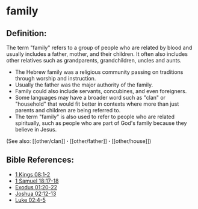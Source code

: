 # family #

## Definition: ##

The term "family" refers to a group of people who are related by blood and usually includes a father, mother, and their children. It often also includes other relatives such as grandparents, grandchildren, uncles and aunts.

* The Hebrew family was a religious community passing on traditions through worship and instruction.
* Usually the father was the major authority of the family.
* Family could also include servants, concubines, and even foreigners.
* Some languages may have a broader word such as "clan" or "household" that would fit better in contexts where more than just parents and children are being referred to.
* The term "family" is also used to refer to people who are related spiritually, such as people who are part of God's family because they believe in Jesus.

(See also: [[other/clan]] **·** [[other/father]] **·** [[other/house]])

## Bible References: ##

* [1 Kings 08:1-2](en/tn/1ki/help/08/01)
* [1 Samuel 18:17-18](en/tn/1sa/help/18/17)
* [Exodus 01:20-22](en/tn/exo/help/01/20)
* [Joshua 02:12-13](en/tn/jos/help/02/12)
* [Luke 02:4-5](en/tn/luk/help/02/04)